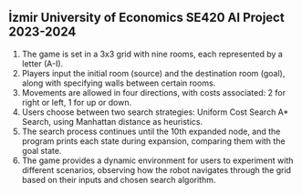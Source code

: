 ## İzmir University of Economics SE420 AI Project 2023-2024

1. The game is set in a 3x3 grid with nine rooms, each represented by a letter (A-I).
2. Players input the initial room (source) and the destination room (goal), along with specifying walls between certain rooms.
3. Movements are allowed in four directions, with costs associated:
    2 for right or left,
    1 for up or down.
4. Users choose between two search strategies:
     Uniform Cost Search
     A* Search, using Manhattan distance as heuristics.
5. The search process continues until the 10th expanded node, and the program prints each state during expansion, comparing them with the goal state.
6. The game provides a dynamic environment for users to experiment with different scenarios, observing how the robot navigates through the grid based on their inputs and chosen search algorithm.
